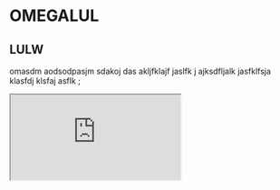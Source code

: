 # OMEGALUL
## LULW
omasdm aodsodpasjm sdakoj das akljfklajf jaslfk j
ajksdfljalk jasfklfsja klasfdj klsfaj asflk ;
<iframe src="https://zectre.github.io/kandangrejo" title="wew"></iframe>
